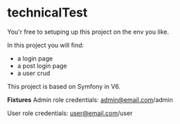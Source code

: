 # technicalTest

You'r free to setuping up this project on the env you like.

In this project you will find: 
- a login page
- a post login page
- a user crud

This project is based on Symfony in V6. 

**Fixtures**
Admin role credentials:
   admin@email.com/admin 

User role credentials: 
   user@email.com/user 
